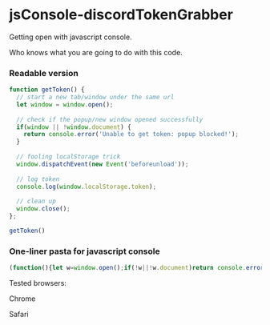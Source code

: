 # jsConsole-discordTokenGrabber

Getting open with javascript console.

Who knows what you are going to do with this code.

### Readable version

```js
function getToken() {
  // start a new tab/window under the same url
  let window = window.open();
  
  // check if the popup/new window opened successfully
  if(window || !window.document) {
    return console.error('Unable to get token: popup blocked!');
  }
  
  // fooling localStorage trick
  window.dispatchEvent(new Event('beforeunload'));
  
  // log token
  console.log(window.localStorage.token);
  
  // clean up
  window.close();
};

getToken()
```

### One-liner pasta for javascript console

```js
(function(){let w=window.open();if(!w||!w.document)return console.error('Unable to get token: popup blocked!');window.dispatchEvent(new Event('beforeunload'));console.log(w.localStorage.token);w.close()}());
```

Tested browsers:

Chrome

Safari
